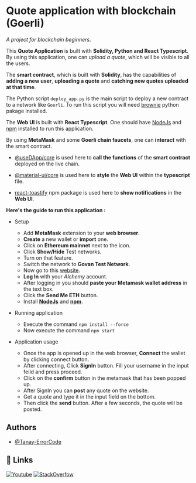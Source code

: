 
# Quote application with blockchain (Goerli)

*A project for blockchain beginners.*

This **Quote Application** is built with **Solidity, Python and React Typescript**.
By using this application, one can *upload a quote*, which will be visible to all the users.

The **smart contract**, which is built with **Solidity**, has the capabilities of **adding a new user**, **uploading a quote** and **catching new quotes uploaded at that time**.

The Python script `deploy_app.py` is the main script to deploy a new contract to a network like `Goerli`.
To run this script you will need [brownie](https://eth-brownie.readthedocs.io/en/stable/) python pakage installed.

The **Web UI** is built with **React Typescript**. One should have [NodeJs](https://nodejs.org/en/) and [npm](https://www.npmjs.com/package/npm) installed to run this application.

By using **MetaMask** and some **Goerli chain faucets**, one can **interact** with the smart contract.

- [@useDApp/core](https://www.npmjs.com/package/@usedapp/core) is used here to **call the functions** of the **smart contract** deployed on the live chain.

- [@material-ui/core](https://www.npmjs.com/package/@material-ui/core) is used here to **style** the **Web UI** within the **typescript** file.

- [react-toastify](https://www.npmjs.com/package/react-toastify) npm package is used here to **show notifications** in the **Web UI**.

**Here's the guide to run this application :**
- Setup
    - Add **MetaMask** extension to your **web browser**.
    - **Create** a new wallet or **import** one.
    - Click on **Ethereum mainnet** next to the icon.
    - Click **Show/Hide** Test networks.
    - Turn on that feature.
    - Switch the network to **Govan Test Network**.
    - Now go to this [website](https://goerlifaucet.com/).
    - **Log In** with your *Alchemy* account.
    - After logging in you should **paste your Metamask wallet address** in the text box.
    - Click the **Send Me ETH** button.
    - Install [**NodeJs**](https://nodejs.org/en/) and [**npm**](https://docs.npmjs.com/downloading-and-installing-node-js-and-npm).

- Running application
    - Execute the command `npm install --force`
    - Now execute the command `npm start`
- Application usage
    - Once the app is opened up in the web browser, **Connect** the wallet by clicking connect button.
    - After connecting, Click **SignIn** button. Fill your username in the input feild and press proceed.
    - Click on the **confirm** button in the metamask that has been popped up.
    - After SignIn you can **post** any quote on the website.
    - Get a quote and type it in the input field on the bottom.
    - Then click the **send** button. After a few seconds, the quote will be posted.



## Authors

- [@Tanay-ErrorCode](https://github.com/Tanay-ErrorCode/)


## 🔗 Links
[![Youtube](https://img.shields.io/badge/MY_YOUTUBE-000?style=for-the-badge&logo=youtube&logoColor=red)](https://www.youtube.com/channel/UCN7Lo2yjOFomJLDpAxxcSMw)
[![StackOverfow](https://img.shields.io/badge/Stack_Overflow-fff?style=for-the-badge&logo=stackoverflow&logoColor=orange)](https://stackoverflow.com/users/17675859/tanay)


<!-- ceheco9805@evilant.com -->

<!-- Kutta_Kala_Hai1 -->

<!-- git remote add origin https://github.com/Evil-Deer/my-Repo.git
git branch -M main
git push -u origin main -->
<!-- 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 -->
<!-- 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 -->

<!-- git init -b main
git add .
git commit -m 'first commit'
git remote -v
git remote add origin https://Evil-Deer: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@github.com/Evil-Deer/my-Repo.git
git remote set-url origin https://Evil-Deer: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@github.com/Evil-Deer/my-Repo.git
git push --set-upstream origin main
 -->
